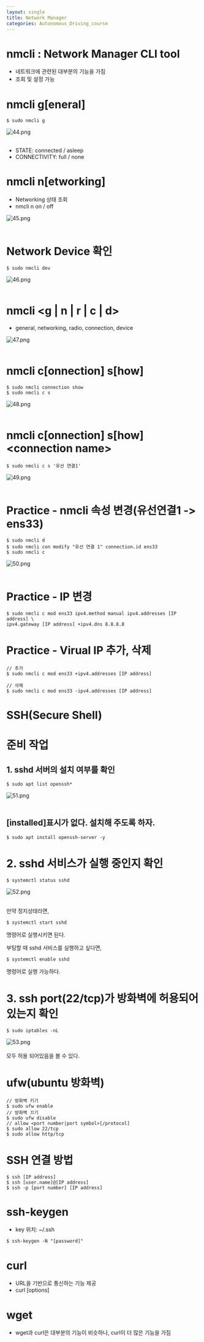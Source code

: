 ```yaml
---
layout: single
title: Network Manager
categories: Autonomous_Driving_course
---
```


# nmcli : Network Manager CLI tool 
* 네트워크에 관련된 대부분의 기능을 가짐
* 조회 및 설정 가능

# nmcli g[eneral]
```
$ sudo nmcli g
```
![44.png](../../../images/Autonomous_Driving/Week1/44.png)
<br><br>
* STATE: connected / asleep
* CONNECTIVITY: full / none

# nmcli n[etworking]
* Networking 상태 조회
* nmcli n on / off

![45.png](../../../images/Autonomous_Driving/Week1/45.png)
<br><br>

# Network Device 확인
```
$ sudo nmcli dev
```
![46.png](../../../images/Autonomous_Driving/Week1/46.png)
<br><br>

# nmcli <g | n | r | c | d>
* general, networking, radio, connection, device

![47.png](../../../images/Autonomous_Driving/Week1/47.png)
<br><br>

# nmcli c[onnection] s[how]
```
$ sudo nmcli connection show
$ sudo nmcli c s
```
![48.png](../../../images/Autonomous_Driving/Week1/48.png)
<br><br>

# nmcli c[onnection] s[how] <connection name\>
```
$ sudo nmcli c s '유선 연결1'
```
![49.png](../../../images/Autonomous_Driving/Week1/49.png)
<br><br>

# Practice - nmcli 속성 변경(유선연결1 -> ens33)
```
$ sudo nmcli d
$ sudo nmcli con modify "유선 연결 1" connection.id ens33
$ sudo nmcli c
```
![50.png](../../../images/Autonomous_Driving/Week1/50.png)
<br><br>

# Practice - IP 변경
```
$ sudo nmcli c mod ens33 ipv4.method manual ipv4.addresses [IP address] \
ipv4.gateway [IP address] +ipv4.dns 8.8.8.8
```


# Practice - Virual IP 추가, 삭제
```
// 추가
$ sudo nmcli c mod ens33 +ipv4.addresses [IP address]

// 삭제
$ sudo nmcli c mod ens33 -ipv4.addresses [IP address]
```

# SSH(Secure Shell)
# 준비 작업
## 1. sshd  서버의 설치 여부를 확인


```
$ sudo apt list openssh*
```
![51.png](../../../images/Autonomous_Driving/Week1/51.png)
<br><br>

## [installed]표시가 없다. 설치해 주도록 하자.
```
$ sudo apt install openssh-server -y
```

# 2. sshd 서비스가 실행 중인지 확인
```
$ systemctl status sshd
```
![52.png](../../../images/Autonomous_Driving/Week1/52.png)
<br><br>

만약 정지상태라면,
```
$ systemctl start sshd
```
 명령어로 실행시키면 된다.

부팅할 때 sshd 서비스를 실행하고 싶다면,
```
$ systemctl enable sshd
```
명령어로 실행 가능하다.

# 3. ssh port(22/tcp)가 방화벽에 허용되어 있는지 확인
```
$ sudo iptables -nL
```
![53.png](../../../images/Autonomous_Driving/Week1/53.png)
<br><br>
모두 허용 되어있음을 볼 수 있다.

# ufw(ubuntu 방화벽)
```
// 방화벽 키기
$ sudo ufw enable
// 방화벽 끄기
$ sudo ufw disable
// allow <port number|port symbol>[/protocol]
$ sudo allow 22/tcp
$ sudo allow http/tcp
```

# SSH 연결 방법
```
$ ssh [IP address]
$ ssh [user.name]@[IP address]
$ ssh -p [port number] [IP address]
```

# ssh-keygen
* key 위치: ~/.ssh
```
$ ssh-keygen -N "[password]"
```

# curl 
* URL을 기반으로 통신하는 기능 제공
* curl [options] <URL>

# wget
* wget과 curl은 대부분의 기능이 비슷하나, curl이 더 많은 기능을 가짐
